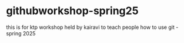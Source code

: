 # githubworkshop-spring25
this is for ktp workshop held by kairavi to teach people how to use git - spring 2025
